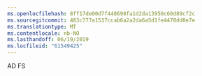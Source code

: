 ```yaml
---
ms.openlocfilehash: 8ff17de00d7f448698fa1d2da13950c60d89cf2c
ms.sourcegitcommit: 483c777a1537ccab6a2a2da6a5d1fe4470dd0e7e
ms.translationtype: MT
ms.contentlocale: nb-NO
ms.lasthandoff: 06/19/2019
ms.locfileid: "61549425"
---
```

AD FS